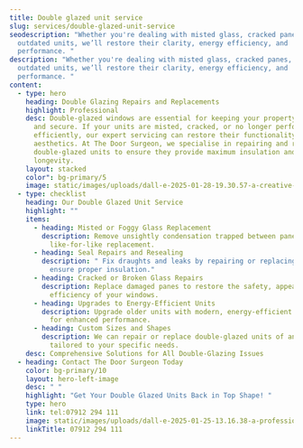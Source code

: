 ```yaml
---
title: Double glazed unit service
slug: services/double-glazed-unit-service
seodescription: "Whether you're dealing with misted glass, cracked panes, or
  outdated units, we’ll restore their clarity, energy efficiency, and
  performance. "
description: "Whether you're dealing with misted glass, cracked panes, or
  outdated units, we’ll restore their clarity, energy efficiency, and
  performance. "
content:
  - type: hero
    heading: Double Glazing Repairs and Replacements
    highlight: Professional
    desc: Double-glazed windows are essential for keeping your property warm, quiet,
      and secure. If your units are misted, cracked, or no longer performing
      efficiently, our expert servicing can restore their functionality and
      aesthetics. At The Door Surgeon, we specialise in repairing and replacing
      double-glazed units to ensure they provide maximum insulation and
      longevity.
    layout: stacked
    color": bg-primary/5
    image: static/images/uploads/dall-e-2025-01-28-19.30.57-a-creative-and-surreal-depiction-of-a-professional-worker-fixing-a-broken-double-glazed-window-in-a-bright-and-modern-home-interior.-the-setting-is-a-.webp
  - type: checklist
    heading: Our Double Glazed Unit Service
    highlight: ""
    items:
      - heading: Misted or Foggy Glass Replacement
        description: Remove unsightly condensation trapped between panes with a
          like-for-like replacement.
      - heading: Seal Repairs and Resealing
        description: " Fix draughts and leaks by repairing or replacing worn seals to
          ensure proper insulation."
      - heading: Cracked or Broken Glass Repairs
        description: Replace damaged panes to restore the safety, appearance, and
          efficiency of your windows.
      - heading: Upgrades to Energy-Efficient Units
        description: Upgrade older units with modern, energy-efficient double glazing
          for enhanced performance.
      - heading: Custom Sizes and Shapes
        description: We can repair or replace double-glazed units of any size or design,
          tailored to your specific needs.
    desc: Comprehensive Solutions for All Double-Glazing Issues
  - heading: Contact The Door Surgeon Today
    color: bg-primary/10
    layout: hero-left-image
    desc: " "
    highlight: "Get Your Double Glazed Units Back in Top Shape! "
    type: hero
    link: tel:07912 294 111
    image: static/images/uploads/dall-e-2025-01-25-13.16.38-a-professional-workshop-or-storefront-specialising-in-double-glazed-unit-servicing-featuring-craftsmen-working-on-repairing-and-replacing-misted-or-c.webp
    linkTitle: 07912 294 111
---
```

